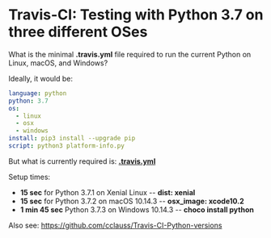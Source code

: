 # Travis-CI: Testing with Python 3.7 on three different OSes

What is the minimal __.travis.yml__ file required to run the current Python on Linux, macOS, and Windows?

Ideally, it would be:
```yml
language: python
python: 3.7
os:
  - linux
  - osx
  - windows
install: pip3 install --upgrade pip
script: python3 platform-info.py
```
But what is currently required is: [__.travis.yml__](.travis.yml)

Setup times:
* __15 sec__ for Python 3.7.1 on Xenial Linux -- __dist: xenial__
* __15 sec__ for Python 3.7.2 on macOS 10.14.3 -- __osx_image: xcode10.2__
* __1 min 45 sec__ Python 3.7.3 on Windows 10.14.3 -- __choco install python__

Also see: https://github.com/cclauss/Travis-CI-Python-versions
